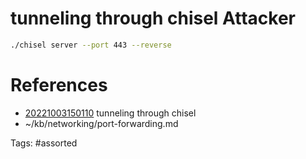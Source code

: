 # tunneling through chisel Attacker
```bash
./chisel server --port 443 --reverse
```

# References
- [20221003150110](/zet/20221003150110/) tunneling through chisel
- ~/kb/networking/port-forwarding.md

Tags:
    #assorted

